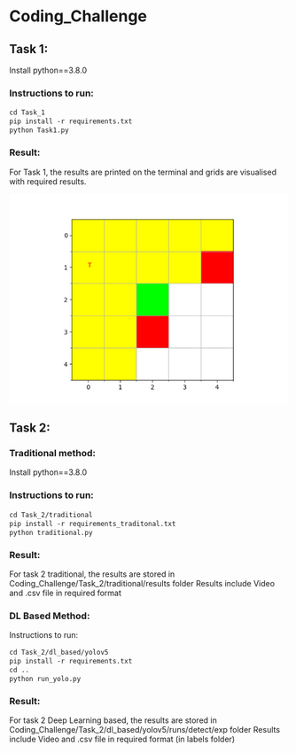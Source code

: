 # Coding_Challenge

## Task 1:
Install python==3.8.0
### Instructions to run:
```
cd Task_1
pip install -r requirements.txt
python Task1.py
```

### Result:
For Task 1, the results are printed on the terminal and grids are visualised with required results.

![Results](Task_1/Figure_1.png)



## Task 2:
### Traditional method:
Install python==3.8.0
### Instructions to run:
```
cd Task_2/traditional
pip install -r requirements_traditonal.txt
python traditional.py
```

### Result:
For task 2 traditional, the results are stored in Coding_Challenge/Task_2/traditional/results folder
Results include Video and .csv file in required format

### DL Based Method:
Instructions to run:

```
cd Task_2/dl_based/yolov5
pip install -r requirements.txt
cd ..
python run_yolo.py
```
### Result:
For task 2 Deep Learning based, the results are stored in Coding_Challenge/Task_2/dl_based/yolov5/runs/detect/exp folder
Results include Video and .csv file in required format (in labels folder)
